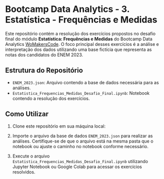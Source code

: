 # Bootcamp Data Analytics - 3. Estatística - Frequências e Medidas

Este repositório contém a resolução dos exercícios propostos no desafio final do módulo **Estatística: Frequências e Medidas** do Bootcamp Data Analytics [WoMakersCode](https://womakerscode.org/). O foco principal desses exercícios é a análise e interpretação dos dados utilizando uma base fictícia que representa as notas dos candidatos do ENEM 2023.

## Estrutura do Repositório

- `ENEM_2023.json`: Arquivo contendo a base de dados necessária para as análises.
- `Estatistica_Frequencias_Medidas_Desafio_Final.ipynb`: Notebook contendo a resolução dos exercícios.

## Como Utilizar

1. Clone este repositório em sua máquina local:

2. Importe o arquivo da base de dados `ENEM_2023.json` para realizar as análises. Certifique-se de que o arquivo está na mesma pasta que o notebook ou ajuste o caminho no notebook conforme necessário. 

3. Execute o arquivo `Estatistica_Frequencias_Medidas_Desafio_Final.ipynb` utilizando Jupyter Notebook ou Google Colab para acessar os exercícios resolvidos.